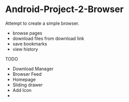 # Android-Project-2-Browser
Attempt to create a simple browser.
- browse pages
- download files from download link
- save bookmarks 
- view history  


TODO
- Download Manager
- Browser Feed 
- Homepage 
- Sliding drawer
- Add Icon
- 
